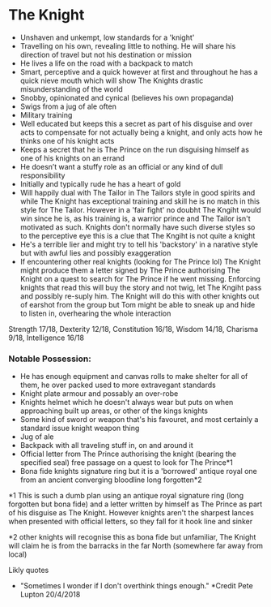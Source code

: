 # The Knight
- Unshaven and unkempt, low standards for a 'knight'
- Travelling on his own, revealing little to nothing. He will share his direction of travel but not his destination or mission
- He lives a life on the road with a backpack to match
- Smart, perceptive and a quick however at first and throughout he has a quick nieve mouth which will show The Knights drastic misunderstanding of the world
- Snobby, opinionated and cynical (believes his own propaganda) 
- Swigs from a jug of ale often
- Military training
- Well educated but keeps this a secret as part of his disguise and over acts to compensate for not actually being a knight, and only acts how he thinks one of his knight acts
- Keeps a secret that he is The Prince on the run disguising himself as one of his knights on an errand
- He doesn’t want a stuffy role as an official or any kind of dull responsibility
- Initially and typically rude he has a heart of gold
- Will happily dual with The Tailor in The Tailors style in good spirits and while The Knight has exceptional training and skill he is no match in this style for The Tailor. However in a 'fair fight' no doubht The Kngiht would win since he is, as his training is, a warrior prince and The Tailor isn't motivated as such. Knights don't normally have such diverse styles so to the perceptive eye this is a clue that The Kngiht is not quite a knight
- He's a terrible lier and might try to tell his 'backstory' in a narative style but with awful lies and possibly exaggeration
- If encountering other real knights (looking for The Prince lol) The Knight might produce them a letter signed by The Prince authorising The Knight on a quest to search for The Prince if he went missing. Enforcing knights that read this will buy the story and not twig, let The Kngiht pass and possibly re-suply him. The Knight will do this with other knights out of earshot from the group but Tom might be able to sneak up and hide to listen in, overhearing the whole interaction

Strength 17/18, Dexterity 12/18, Constitution 16/18, Wisdom 14/18, Charisma 9/18, Intelligence 16/18

### Notable Possession:
- He has enough equipment and canvas rolls to make shelter for all of them, he over packed used to more extravegant standards
- Knight plate armour and possably an over-robe 
- Knights helmet which he doesn't always wear but puts on when approaching built up areas, or other of the kings knights
- Some kind of sword or weapon that's his favouret, and most certainly a standard issue knight weapon thing
- Jug of ale
- Backpack with all traveling stuff in, on and around it
- Official letter from The Prince authorising the knight (bearing the specified seal) free passage on a quest to look for The Prince*1
- Bona fide knights signature ring but it is a 'borrowed' antique royal one from an ancient converging bloodline long forgotten*2

*1 This is such a dumb plan using an antique royal signature ring (long forgotten but bona fide) and a letter written by himself as The Prince as part of his disguise as The Knight. However knights aren't the sharpest lances when presented with official letters, so they fall for it hook line and sinker

*2 other knights will recognise this as bona fide but unfamiliar, The Knight will claim he is from the barracks in the far North (somewhere far away from local)


Likly quotes
- "Sometimes I wonder if I don't overthink things enough." *Credit Pete Lupton 20/4/2018
